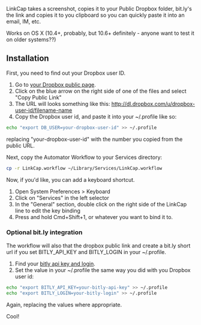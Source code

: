 LinkCap takes a screenshot, copies it to your Public Dropbox folder, bit.ly's the link and copies it to you clipboard so you can quickly paste it into an email, IM, etc.

Works on OS X (10.4+, probably, but 10.6+ definitely - anyone want to test it on older systems??)

## Installation

First, you need to find out your Dropbox user ID.

1. Go to [your Dropbox public page](https://www.dropbox.com/home#/Public:::).
2. Click on the blue arrow on the right side of one of the files and select "Copy Public Link"
3. The URL will looks something like this:
    http://dl.dropbox.com/u/dropbox-user-id/filename-name
4. Copy the Dropbox user id, and paste it into your ~/.profile like so:

```bash
echo "export DB_USER=your-dropbox-user-id" >> ~/.profile
```

replacing "your-dropbox-user-id" with the number you copied from the public URL.

Next, copy the Automator Workflow to your Services directory:

```bash
cp -r LinkCap.workflow ~/Library/Services/LinkCap.workflow
```

Now, if you'd like, you can add a keyboard shortcut. 

1. Open System Preferences > Keyboard
2. Click on "Services" in the left selector
3. In the "General" section, double click on the right side of the LinkCap line to edit the key binding
4. Press and hold Cmd+Shift+1, or whatever you want to bind it to.


### Optional bit.ly integration

The workflow will also that the dropbox public link and create a bit.ly short url if you set BITLY\_API\_KEY and BITLY_LOGIN in your ~/.profile. 

1. Find your [bitly api key and login](https://bitly.com/a/your_api_key/).
2. Set the value in your ~/.profile the same way you did with you Dropbox user id:

```bash
echo "export BITLY_API_KEY=your-bitly-api-key" >> ~/.profile
echo "export BITLY_LOGIN=your-bitly-login" >> ~/.profile
```

Again, replacing the values where appropriate.

Cool!